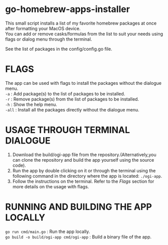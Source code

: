 # go-homebrew-apps-installer
This small script installs a list of my favorite homebrew packages at once after formatting your MacOS device.  
You can add or remove casks/formulas from the list to suit your needs using flags or dialog menu through the terminal.  

See the list of packages in the config/config.go file.  

# FLAGS
The app can be used with flags to install the packages without the dialogue menu.  
```-a``` : Add package(s) to the list of packages to be installed.  
```-r``` : Remove package(s) from the list of packages to be installed.  
```-h``` : Show the help menu.  
```-all``` : Install all the packages directly without the dialogue menu.  

# USAGE THROUGH TERMINAL DIALOGUE
1. Download the build/ogi-app file from the repository.(Alternatively,you can clone the repository and build the app yourself using the source code).  
2. Run the app by double clicking on it or through the terminal using the following command in the directory where the app is located:  ```./ogi-app```.  
3. Follow the instructions on the terminal. Refer to the *Flags* section for more details on the usage with flags.  

# RUNNING AND BUILDING THE APP LOCALLY
```go run cmd/main.go``` : Run the app locally.  
```go build -o build/ogi-app cmd/ogi-app``` : Build a binary file of the app.  

